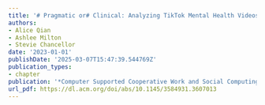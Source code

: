 ```yaml
---
title: '# Pragmatic or# Clinical: Analyzing TikTok Mental Health Videos'
authors:
- Alice Qian
- Ashlee Milton
- Stevie Chancellor
date: '2023-01-01'
publishDate: '2025-03-07T15:47:39.544769Z'
publication_types:
- chapter
publication: '*Computer Supported Cooperative Work and Social Computing*'
url_pdf: https://dl.acm.org/doi/abs/10.1145/3584931.3607013
---
```

